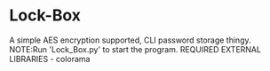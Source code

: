 # Lock-Box
A simple AES encryption supported, CLI password storage thingy.
NOTE:Run 'Lock_Box.py' to start the program.
REQUIRED EXTERNAL LIBRARIES - colorama
